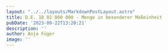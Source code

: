 ```yaml
---
layout: "../../layouts/MarkdownPostLayout.astro"
title: D.E. 18 02 000 000 - Menge in besonderer Maßeinheit
pubDate: '2023-09-22T13:20:21'
description: ''
author: Anja Füger
image: ''
---
```



